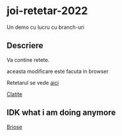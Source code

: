 # joi-retetar-2022

Un demo cu lucru cu branch-uri

## Descriere

Va contine retete.

aceasta modificare este facuta in browser


 Retetarul se vede [aici](./retetar.md)

 [Clatite](./retetar.md/clatite.md)

 ## IDK what i am doing anymore

 [Briose](./briose.md)
